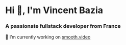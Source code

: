 # Hi 👋, I'm Vincent Bazia

### A passionate fullstack developer from France

🔭 I’m currently working on [smooth.video](https://smooth.video)
